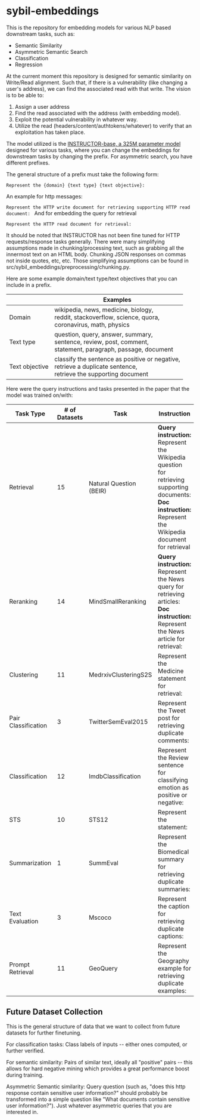 # sybil-embeddings

This is the repository for embedding models for various NLP based downstream tasks, such as:
- Semantic Similarity
- Asymmetric Semantic Search
- Classification
- Regression

At the current moment this repository is designed for semantic similarity on Write/Read alignment. Such that, if there is a vulnerability (like changing a user's address), we can find the associated read with that write. The vision is to be able to:
1. Assign a user address
2. Find the read associated with the address (with embedding model).
3. Exploit the potential vulnerability in whatever way.
4. Utilize the read (headers/content/authtokens/whatever) to verify that an exploitation has taken place.


The model utilized is the [INSTRUCTOR-base, a 325M parameter model](https://arxiv.org/pdf/2212.09741.pdf) designed for various tasks, where you can change the embeddings for downstream tasks by changing the prefix. For asymmetric search, you have different prefixes.

The general structure of a prefix must take the following form:

```Represent the {domain} {text type} {text objective}: ```

An example for http messages:

`Represent the HTTP write document for retrieving supporting HTTP read document: `
And for embedding the query for retrieval

`Represent the HTTP read document for retrieval: `

It should be noted that INSTRUCTOR has not been fine tuned for HTTP requests/response tasks generally. There were many simplifying assumptions made in chunking/processing text, such as grabbing all the innermost text on an HTML body. Chunking JSON responses on commas not inside quotes, etc, etc. Those simplifying assumptions can be found in src/sybil_embeddings/preprocessing/chunking.py.


Here are some example domain/text type/text objectives that you can include in a prefix.

|  | Examples |
| --------- | ----------- |
| Domain         | wikipedia, news, medicine, biology,<br>reddit, stackoverflow, science, quora, <br>coronavirus, math, physics |
| Text type      | question, query, answer, summary,<br> sentence, review, post, comment, <br>statement, paragraph, passage, document |
| Text objective | classify the sentence as positive or negative, <br>retrieve a duplicate sentence, <br>retrieve the supporting document |


Here were the query instructions and tasks presented in the paper that the model was trained on/with:

| Task Type | # of Datasets| Task | Instruction  |
| --------- | --- |---- | ------------|
| Retrieval |15| Natural Question (BEIR) | **Query instruction:** Represent the Wikipedia question for retrieving supporting documents: <br>**Doc instruction:** Represent the Wikipedia document for retrieval|
|Reranking| 14 | MindSmallReranking| **Query instruction:** Represent the News query for retrieving articles: <br>**Doc instruction:** Represent the News article for retrieval:|
|Clustering| 11|  MedrxivClusteringS2S| Represent the Medicine statement for retrieval:|
|Pair Classification | 3 |TwitterSemEval2015 |Represent the Tweet post for retrieving duplicate comments:|
|Classification| 12 | ImdbClassification |Represent the Review sentence for classifying emotion as positive or negative: |
| STS | 10 | STS12 |Represent the statement: |
| Summarization | 1 | SummEval | Represent the Biomedical summary for retrieving duplicate summaries: |
| Text Evaluation | 3 | Mscoco | Represent the caption for retrieving duplicate captions:
|Prompt Retrieval | 11 | GeoQuery | Represent the Geography example for retrieving duplicate examples: |



## Future Dataset Collection

This is the general structure of data that we want to collect from future datasets for further finetuning.

For classification tasks: Class labels of inputs -- either ones computed, or further verified.

For semantic similarity: Pairs of similar text, ideally all "positive" pairs -- this allows for hard negative mining which provides a great performance boost during training. 

Asymmetric Semantic similarity: Query question (such as, "does this http response contain sensitive user information?" should probably be transformed into a simple question like "What documents contain sensitive user information?"). Just whatever asymmetric queries that you are interested in.